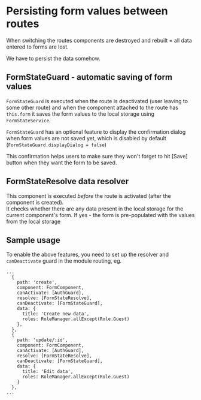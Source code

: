 # Persisting form values between routes

When switching the routes components are destroyed and rebuilt = all data entered to forms are lost.

We have to persist the data somehow.

## FormStateGuard - automatic saving of form values

`FormStateGuard` is executed when the route is deactivated (user leaving to some other route) 
and when the component attached to the route has `this.form` it saves the form values to the local storage using `FormStateService`.

`FormStateGuard` has an optional feature to display the confirmation dialog when form values are not saved yet, 
which is disabled by default (`FormStateGuard.displayDialog = false`)

This confirmation helps users to make sure they won't forget to hit [Save] button when they want the form to be saved.

## FormStateResolve data resolver

This component is executed _before_ the route is activated (after the component is created).  
It checks whether there are any data present in the local storage for the current component's form.
If yes - the form is pre-populated with the values from the local storage

## Sample usage

To enable the above features, you need to set up the resolver and `canDeactivate` guard in the module routing, eg.

````
...
  {
    path: 'create',
    component: FormComponent,
    canActivate: [AuthGuard],
    resolve: [FormStateResolve],
    canDeactivate: [FormStateGuard],
    data: {
      title: 'Create new data',
      roles: RoleManager.allExcept(Role.Guest)
    },
  },
  {
    path: 'update/:id',
    component: FormComponent,
    canActivate: [AuthGuard],
    resolve: [FormStateResolve],
    canDeactivate: [FormStateGuard],
    data: {
      title: 'Edit data',
      roles: RoleManager.allExcept(Role.Guest)
    }
  },
...
```` 
